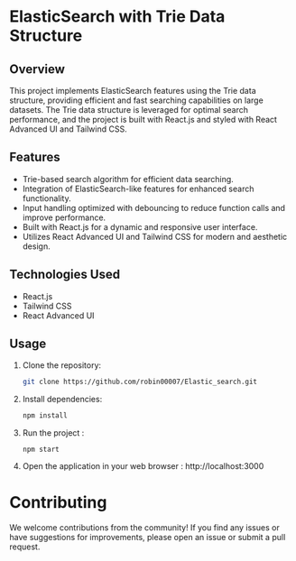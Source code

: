 # ElasticSearch with Trie Data Structure



## Overview

This project implements ElasticSearch features using the Trie data structure, providing efficient and fast searching capabilities on large datasets. The Trie data structure is leveraged for optimal search performance, and the project is built with React.js and styled with React Advanced UI and Tailwind CSS.

## Features

- Trie-based search algorithm for efficient data searching.
- Integration of ElasticSearch-like features for enhanced search functionality.
- Input handling optimized with debouncing to reduce function calls and improve performance.
- Built with React.js for a dynamic and responsive user interface.
- Utilizes React Advanced UI and Tailwind CSS for modern and aesthetic design.

## Technologies Used
- React.js
- Tailwind CSS
- React Advanced UI

## Usage

1. Clone the repository:

   ```bash
   git clone https://github.com/robin00007/Elastic_search.git
   ```

2. Install dependencies:

   ```bash
   npm install
   ```

3. Run the project :

   ```
   npm start
   ```

4. Open the application in your web browser : http://localhost:3000


# Contributing 
We welcome contributions from the community! If you find any issues or have suggestions for improvements, please open an issue or submit a pull request.
